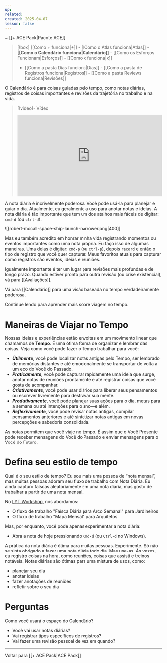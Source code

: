 ```yaml
---
up: 
related: 
created: 2025-04-07
lesson: false
---
```

~ [[+ ACE Pack|Pacote ACE]] 

> [!box] [[Como + funciona|+]] - [[Como o Atlas funciona|Atlas]] - **[[Como o Calendário funciona|Calendário]]** - [[Como os Esforços Funcionam|Esforços]] - [[Como x funciona|x]] 
> - [[Como a pasta Dias funciona|Dias]] - [[Como a pasta de Registros funciona|Registros]] - [[Como a pasta Reviews funciona|Revisões]] 

O Calendário é para coisas guiadas pelo tempo, como notas diárias, registros de coisas importantes e revisões da trajetória no trabalho e na vida. 

> [!video]- Vídeo
> <div style="padding:56.25% 0 0 0;position:relative;"><iframe src="https://player.vimeo.com/video/1075677538?badge=0&amp;autopause=0&amp;player_id=0&amp;app_id=58479" frameborder="0" allow="autoplay; fullscreen; picture-in-picture; clipboard-write; encrypted-media" style="position:absolute;top:0;left:0;width:100%;height:100%;" title="Como o Calendário Funciona"></iframe></div>

A nota diária é incrivelmente poderosa. Você pode usá-la para planejar e guiar o dia. Atualmente, eu geralmente a uso para anotar notas e ideias. A nota diária é tão importante que tem um dos atalhos mais fáceis de digitar: `cmd-d` (ou `ctrl-d`).  

![[robert-mccall-space-ship-launch-narrower.png|400]]

Mas eu também acredito em honrar minha vida registrando momentos ou eventos importantes como uma nota própria. Eu faço isso de algumas maneiras. Uma delas é digitar: `cmd-p` (ou `ctrl-p`), depois `record` e então o tipo de registro que você quer capturar. Meus favoritos atuais para capturar como registros são eventos, ideias e reuniões. 

Igualmente importante é ter um lugar para revisões mais profundas e de longo prazo. Quando estiver pronto para outra revisão (ou crise existencial), vá para [[Avaliações]].

Vá para [[Calendário]] para uma visão baseada no tempo verdadeiramente poderosa. 

Continue lendo para aprender mais sobre viagem no tempo.

# Maneiras de Viajar no Tempo
Nossas ideias e experiências estão envoltas em um movimento linear que chamamos de **Tempo**. É uma ótima forma de organizar e lembrar das coisas. Veja como você pode fazer o Tempo trabalhar para você:

- ***Útilmente***, você pode localizar notas antigas pelo Tempo, ser lembrado de memórias distantes e até emocionalmente se transportar de volta a um eco do Você do Passado.
- ***Praticamente***, você pode capturar rapidamente uma ideia que surge, anotar notas de reuniões prontamente e até registrar coisas que você gosta de acompanhar.
- ***Criativamente***, você pode usar diários para liberar seus pensamentos ou escrever livremente para destravar sua mente.
- ***Produtivamente***, você pode planejar suas ações para o dia, metas para a semana ou até intenções para o ano—e além.
- ***Reflexivamente***, você pode revisar notas antigas, compilar pensamentos anteriores e até sintetizar notas antigas em novas percepções e sabedoria consolidada.

As notas permitem que você viaje no tempo. É assim que o Você Presente pode receber mensagens do Você do Passado e enviar mensagens para o Você do Futuro. 

# Defina seu estilo de tempo
Qual é o seu estilo de tempo? Eu sou mais uma pessoa de “nota mensal”, mas muitas pessoas adoram seu fluxo de trabalho com Nota Diária. Eu ainda capturo faíscas aleatoriamente em uma nota diária, mas gosto de trabalhar a partir de uma nota mensal.

No [LYT Workshop](https://www.linkingyourthinking.com/workshop), nós abordamos:

- O fluxo de trabalho "Faísca Diária para Arco Semanal" para Jardineiros
- O fluxo de trabalho "Mapa Mensal" para Arquitetos

Mas, por enquanto, você pode apenas experimentar a nota diária:

- Abra a nota de hoje pressionando `Cmd-d` (ou `Ctrl-d` no Windows).

A prática da nota diária é ótima para muitas pessoas. Experimente. Só não se sinta obrigado a fazer uma nota diária todo dia. Mas use-as. Às vezes, eu registro coisas na hora, como reuniões, coisas que assisti e treinos notáveis. Notas diárias são ótimas para uma mistura de usos, como: 

- planejar seu dia
- anotar ideias
- fazer anotações de reuniões
- refletir sobre o seu dia

# Perguntas

Como você usará o espaço do Calendário?

- Você vai usar notas diárias?
- Vai registrar tipos específicos de registros?
- Vai fazer uma revisão pessoal de vez em quando?

---

Voltar para [[+ ACE Pack|ACE Pack]]